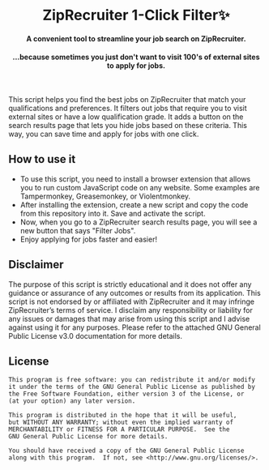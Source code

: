 <br><h1 align="center">ZipRecruiter 1-Click Filter:sparkles:</h1>

#### <p align="center">A convenient tool to streamline your job search on ZipRecruiter.</p>
#### <p align="center">...because sometimes you just don't want to visit 100's of external sites to apply for jobs.</p>

<br>

This script helps you find the best jobs on ZipRecruiter that match your qualifications and preferences. It filters out jobs that require you to visit external sites or have a low qualification grade. It adds a button on the search results page that lets you hide jobs based on these criteria. This way, you can save time and apply for jobs with one click.

## How to use it

- To use this script, you need to install a browser extension that allows you to run custom JavaScript code on any website. Some examples are Tampermonkey, Greasemonkey, or Violentmonkey.
- After installing the extension, create a new script and copy the code from this repository into it. Save and activate the script.
- Now, when you go to a ZipRecruiter search results page, you will see a new button that says "Filter Jobs".
- Enjoy applying for jobs faster and easier!

## Disclaimer

The purpose of this script is strictly educational and it does not offer any guidance or assurance of any outcomes or results from its application. This script is not endorsed by or affiliated with ZipRecruiter and it may infringe ZipRecruiter’s terms of service. I disclaim any responsibility or liability for any issues or damages that may arise from using this script and I advise against using it for any purposes. Please refer to the attached GNU General Public License v3.0 documentation for more details.

## License
```
This program is free software: you can redistribute it and/or modify
it under the terms of the GNU General Public License as published by
the Free Software Foundation, either version 3 of the License, or
(at your option) any later version.

This program is distributed in the hope that it will be useful,
but WITHOUT ANY WARRANTY; without even the implied warranty of
MERCHANTABILITY or FITNESS FOR A PARTICULAR PURPOSE.  See the
GNU General Public License for more details.

You should have received a copy of the GNU General Public License
along with this program.  If not, see <http://www.gnu.org/licenses/>.
```
